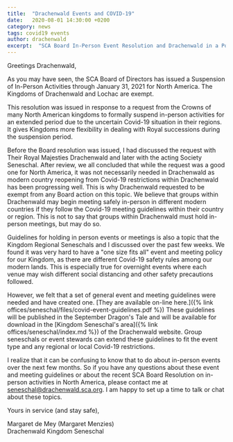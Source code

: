 ```yaml
---
title:  "Drachenwald Events and COVID-19"
date:   2020-08-01 14:30:00 +0200
category: news
tags: covid19 events
author: drachenwald
excerpt:  "SCA Board In-Person Event Resolution and Drachenwald in a Post Covid-19 World"
---
```

Greetings Drachenwald,

As you may have seen, the SCA Board of Directors has issued a Suspension of In-Person Activities through January 31, 2021 for North America.  The Kingdoms of Drachenwald and Lochac are exempt.  

This resolution was issued in response to a request from the Crowns of many North American kingdoms to formally suspend in-person activities for an extended period due to the uncertain Covid-19 situation in their regions.  It gives Kingdoms more flexibility in dealing with Royal successions during the suspension period.  

Before the Board resolution was issued, I had discussed the request with Their Royal Majesties Drachenwald and later with the acting Society Seneschal.  After review, we all concluded that while the request was a good one for North America, it was not necessarily needed in Drachenwald as modern country reopening from Covid-19 restrictions within Drachenwald has been progressing well. This is why Drachenwald requested to be exempt from any Board action on this topic. We believe that groups within Drachenwald may begin meeting safely in-person in different modern countries if they follow the Covid-19 meeting guidelines within their country or region.  This is not to say that groups within Drachenwald must hold in-person meetings, but may do so. 

Guidelines for holding in person events or meetings is also a topic that the Kingdom Regional Seneschals and I discussed over the past few weeks. We found it was very hard to have a "one size fits all" event and meeting policy for our Kingdom, as there are different Covid-19 safety rules among our modern lands. This is especially true for overnight events where each venue may wish different social distancing and other safety precautions followed. 

However, we felt that a set of general event and meeting guidelines were needed and have created one. [They are available on-line here.]({% link offices/seneschal/files/covid-event-guidelines.pdf %})  These guidelines will be published in the September Dragon's Tale and will be available for download in the [Kingdom Seneschal's area]({% link offices/seneschal/index.md %}) of the Drachenwald website. Group seneschals or event stewards can extend these guidelines to fit the event type and any regional or local Covid-19 restrictions. 

I realize that it can be confusing to know that to do about in-person events over the next few months.  So if you have any questions about these event and meeting guidelines or about the recent SCA Board Resolution on in-person activities in North America,  please contact me at seneschal@drachenwald.sca.org.  I am happy to set up a time to talk or chat about these topics. 

Yours in service (and stay safe),

Margaret de Mey (Margaret Menzies)  
Drachenwald Kingdom Seneschal 